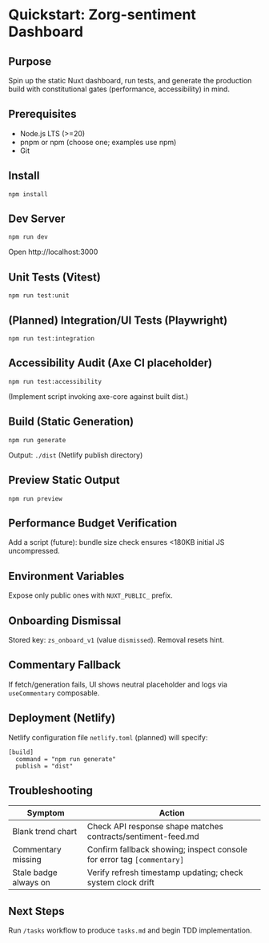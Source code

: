 # Quickstart: Zorg-sentiment Dashboard

## Purpose

Spin up the static Nuxt dashboard, run tests, and generate the production build with constitutional gates (performance, accessibility) in mind.

## Prerequisites

- Node.js LTS (>=20)
- pnpm or npm (choose one; examples use npm)
- Git

## Install

```
npm install
```

## Dev Server

```
npm run dev
```

Open http://localhost:3000

## Unit Tests (Vitest)

```
npm run test:unit
```

## (Planned) Integration/UI Tests (Playwright)

```
npm run test:integration
```

## Accessibility Audit (Axe CI placeholder)

```
npm run test:accessibility
```

(Implement script invoking axe-core against built dist.)

## Build (Static Generation)

```
npm run generate
```

Output: `./dist` (Netlify publish directory)

## Preview Static Output

```
npm run preview
```

## Performance Budget Verification

Add a script (future): bundle size check ensures <180KB initial JS uncompressed.

## Environment Variables

Expose only public ones with `NUXT_PUBLIC_` prefix.

## Onboarding Dismissal

Stored key: `zs_onboard_v1` (value `dismissed`). Removal resets hint.

## Commentary Fallback

If fetch/generation fails, UI shows neutral placeholder and logs via `useCommentary` composable.

## Deployment (Netlify)

Netlify configuration file `netlify.toml` (planned) will specify:

```
[build]
  command = "npm run generate"
  publish = "dist"
```

## Troubleshooting

| Symptom               | Action                                                                 |
| --------------------- | ---------------------------------------------------------------------- |
| Blank trend chart     | Check API response shape matches contracts/sentiment-feed.md           |
| Commentary missing    | Confirm fallback showing; inspect console for error tag `[commentary]` |
| Stale badge always on | Verify refresh timestamp updating; check system clock drift            |

## Next Steps

Run `/tasks` workflow to produce `tasks.md` and begin TDD implementation.
